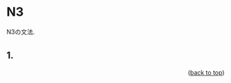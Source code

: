 # N3

<a name="readme-top"></a>
N3の文法.

## 1.　

<p align="right">(<a href="#readme-top">back to top</a>)</p>
